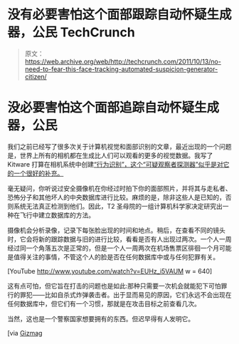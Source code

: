 # 没有必要害怕这个面部跟踪自动怀疑生成器，公民 TechCrunch

> 原文：<https://web.archive.org/web/http://techcrunch.com/2011/10/13/no-need-to-fear-this-face-tracking-automated-suspicion-generator-citizen/>

# 没必要害怕这个面部追踪自动怀疑生成器，公民

我们之前已经写了很多次关于计算机视觉和面部识别的文章，最近出现的一个问题是，世界上所有的相机都在生成比人们可以观看的更多的视觉数据。我写了 Kitware 打算在相机系统中创建[“行为识别”，这个“可疑观察者探测器”似乎是对它的一个很好的补充。](https://web.archive.org/web/20230203153209/https://techcrunch.com/2011/08/25/the-next-steps-in-robotics-and-computer-vision-behavior-analysis-situational-awareness/)

毫无疑问，你听说过安全摄像机在你经过时拍下你的面部照片，并将其与走私者、恐怖分子和其他坏人的中央数据库进行比较。麻烦的是，除非这些人是已知的，否则系统无法真正检测到他们。因此，T2 圣母院的一组计算机科学家决定研究出一种在飞行中建立数据库的方法。

摄像机会分析录像，记录下每张脸出现的时间和地点。稍后，在查看不同的镜头时，它会将新的跟踪数据与旧的进行比较，看看是否有人出现过两次。一个人一周经过同一个角落五次是正常的，但是一个人一周两次在机场售票区徘徊一个月可能是值得关注的事情，不管这个人的脸是否在任何数据库中或与任何犯罪有关。

[YouTube http://www.youtube.com/watch?v=EUHz_i5VAUM w = 640]

这有点可怕，但它旨在打击的问题也是如此:那种只需要一次机会就能犯下可怕罪行的罪犯——比如自杀式炸弹袭击者。出于显而易见的原因，它们永远不会出现在任何数据库中，但它们有一个习惯，那就是在攻击目标之前查看几次。

当然，这也是一个警察国家想要拥有的东西。但迟早得有人发明它。

[via [Gizmag](https://web.archive.org/web/20230203153209/http://www.gizmag.com/questionable-observer-detector/20152/)